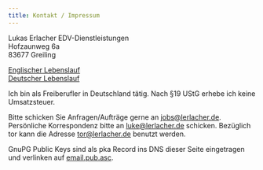 ```yaml
---
title: Kontakt / Impressum
---
```


Lukas Erlacher EDV-Dienstleistungen  
Hofzaunweg 6a  
83677 Greiling

[Englischer Lebenslauf](/static/CV-Erlacher-EN.pdf)  
[Deutscher Lebenslauf](/static/CV-Erlacher-DE.pdf)

Ich bin als Freiberufler in Deutschland tätig.
Nach §19 UStG erhebe ich keine Umsatzsteuer.

Bitte schicken Sie Anfragen/Aufträge gerne an jobs@lerlacher.de.
Persönliche Korrespondenz bitte an luke@lerlacher.de schicken.
Bezüglich tor kann die Adresse tor@lerlacher.de benutzt werden.


GnuPG Public Keys sind als pka Record ins DNS dieser Seite eingetragen und verlinken auf [email.pub.asc](/static/email.pub.asc).
